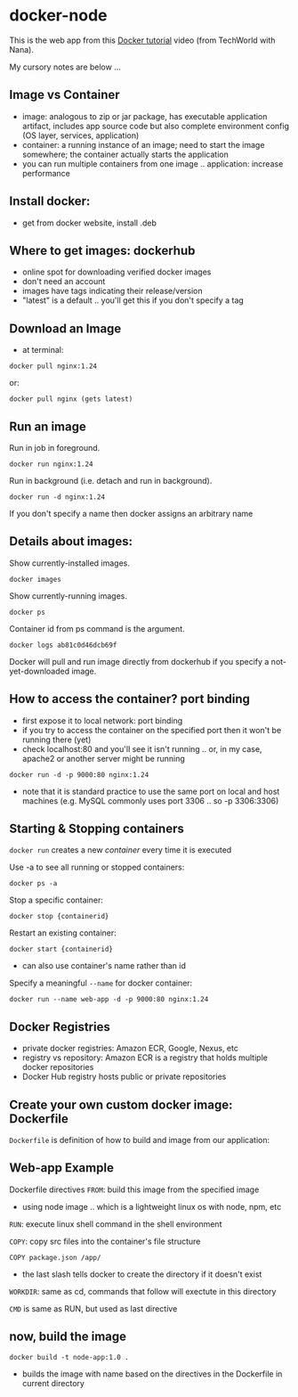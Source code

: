 # docker-node

This is the web app from this [Docker tutorial](https://youtu.be/pg19Z8LL06w) video (from TechWorld with Nana).

My cursory notes are below ...

## Image vs Container
* image: analogous to zip or jar package, has executable application artifact, includes app source code but also complete environment config (OS layer, services, application)
* container: a running instance of an image; need to start the image somewhere; the container actually starts the application
* you can run multiple containers from one image .. application: increase performance 

## Install docker: 
* get from docker website, install .deb

## Where to get images: dockerhub
* online spot for downloading verified docker images
* don't need an account
* images have tags indicating their release/version
* "latest" is a default .. you'll get this if you don't specify a tag

## Download an Image
* at terminal: 
```
docker pull nginx:1.24
```
or: 
```
docker pull nginx (gets latest)
```

## Run an image
Run in job in foreground.
```
docker run nginx:1.24
```
Run in background (i.e. detach and run in background).
```
docker run -d nginx:1.24
```
If you don't specify a name then docker assigns an arbitrary name


## Details about images: 
Show currently-installed images.
```
docker images
```

Show currently-running images.
```
docker ps
```
Container id from ps command is the argument.
```
docker logs ab81c0d46dcb69f
```

Docker will pull and run image directly from dockerhub if you specify a not-yet-downloaded image.

## How to access the container? port binding
* first expose it to local network: port binding
* if you try to access the container on the specified port then it won't be running there (yet)
* check localhost:80 and you'll see it isn't running .. or, in my case, apache2 or another server might be running
```
docker run -d -p 9000:80 nginx:1.24
```
* note that it is standard practice to use the same port on local and host machines (e.g. MySQL commonly uses port 3306 .. so -p 3306:3306)

## Starting & Stopping containers
`docker run` creates a new *container* every time it is executed

Use -a to see all running or stopped containers:
```
docker ps -a
```

Stop a specific container: 
```
docker stop {containerid}
```

Restart an existing container: 
```
docker start {containerid}
```

* can also use container's name rather than id

Specify a meaningful `--name` for docker container:
```
docker run --name web-app -d -p 9000:80 nginx:1.24
```

## Docker Registries
* private docker registries: Amazon ECR, Google, Nexus, etc
* registry vs repository: Amazon ECR is a registry that holds multiple docker repositories
* Docker Hub registry hosts public or private repositories

## Create your own custom docker image: Dockerfile
`Dockerfile` is definition of how to build and image from our application: 

## Web-app Example
Dockerfile directives
`FROM`: build this image from the specified image
* using node image .. which is a lightweight linux os with node, npm, etc

`RUN`: execute linux shell command in the shell environment

`COPY`: copy src files into the container's file structure

```	
COPY package.json /app/
```	

* the last slash tells docker to create the directory if it doesn't exist

`WORKDIR`: same as cd, commands that follow will exectute in this directory

`CMD` is same as RUN, but used as last directive


## now, build the image
```
docker build -t node-app:1.0 .
```
* builds the image with name based on the directives in the Dockerfile in current directory

